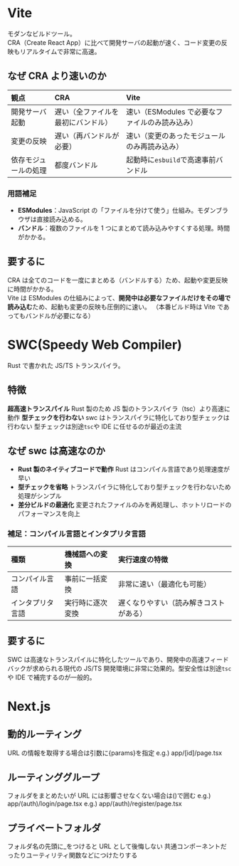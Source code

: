# Vite

モダンなビルドツール。  
CRA（Create React App）に比べて開発サーバの起動が速く、コード変更の反映もリアルタイムで非常に高速。

## なぜ CRA より速いのか

| 観点                 | CRA                                | Vite                                           |
| :------------------- | :--------------------------------- | :--------------------------------------------- |
| 開発サーバ起動       | 遅い（全ファイルを最初にバンドル） | 速い（ESModules で必要なファイルのみ読み込み） |
| 変更の反映           | 遅い（再バンドルが必要）           | 速い（変更のあったモジュールのみ再読み込み）   |
| 依存モジュールの処理 | 都度バンドル                       | 起動時に`esbuild`で高速事前バンドル            |

### 用語補足

- **ESModules**：JavaScript の「ファイルを分けて使う」仕組み。モダンブラウザは直接読み込める。
- **バンドル**：複数のファイルを 1 つにまとめて読み込みやすくする処理。時間がかかる。

## 要するに

CRA は全てのコードを一度にまとめる（バンドルする）ため、起動や変更反映に時間がかかる。  
Vite は ESModules の仕組みによって、**開発中は必要なファイルだけをその場で読み込む**ため、起動も変更の反映も圧倒的に速い。
（本番ビルド時は Vite であってもバンドルが必要になる）

# SWC(Speedy Web Compiler)

Rust で書かれた JS/TS トランスパイラ。

## 特徴

**超高速トランスパイル**
Rust 製のため JS 製のトランスパイラ（tsc）より高速に動作
**型チェックを行わない**
swc はトランスパイラに特化しており型チェックは行わない
型チェックは別途`tsc`や IDE に任せるのが最近の主流

## なぜ swc は高速なのか

- **Rust 製のネイティブコードで動作**
  Rust はコンパイル言語であり処理速度が早い
- **型チェックを省略**
  トランスパイラに特化しており型チェックを行わないため処理がシンプル
- **差分ビルドの最適化**
  変更されたファイルのみを再処理し、ホットリロードのパフォーマンスを向上

### 補足：コンパイル言語とインタプリタ言語

| 種類             | 機械語への変換   | 実行速度の特徴                         |
| :--------------- | :--------------- | :------------------------------------- |
| コンパイル言語   | 事前に一括変換   | 非常に速い（最適化も可能）             |
| インタプリタ言語 | 実行時に逐次変換 | 遅くなりやすい（読み解きコストがある） |

## 要するに

SWC は高速なトランスパイルに特化したツールであり、開発中の高速フィードバックが求められる現代の JS/TS 開発環境に非常に効果的。型安全性は別途`tsc`や IDE で補完するのが一般的。

# Next.js

## 動的ルーティング

URL の情報を取得する場合は引数に{params}を指定
e.g.) app/[id]/page.tsx

## ルーティンググループ

フォルダをまとめたいが URL には影響させなくない場合は()で囲む
e.g.) app/(auth)/login/page.tsx
e.g.) app/(auth)/register/page.tsx

## プライベートフォルダ

フォルダ名の先頭に\_をつけると URL として後悔しない
共通コンポーネントだったりユーティリティ関数などにつけたりする

